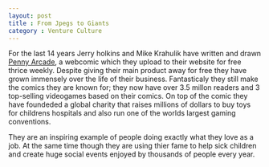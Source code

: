 ```yaml
---
layout: post
title : From Jpegs to Giants
category : Venture Culture
---
```


For the last 14 years Jerry holkins and Mike Krahulik have written and drawn [Penny Arcade](http://penny-arcade.com), a webcomic which they upload to their website for free thrice weekly. Despite giving their main product away for free they have grown immensely over the life of their business. Fantasticaly they still make the comics they are known for; they now have over 3.5 millon readers and 3 top-selling videogames based on their comics. On top of the comic they have foundeded a global charity that raises millions of dollars to buy toys for childrens hospitals and also run one of the worlds largest gaming conventions.

They are an inspiring example of people doing exactly what they love as a job. At the same time though they are using thier fame to help sick children and create huge social events enjoyed by thousands of people every year.